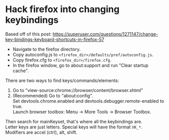 # Hack firefox into changing keybindings
Based off of this post: https://superuser.com/questions/1271147/change-key-bindings-keyboard-shortcuts-in-firefox-57
* Navigate to the firefox directory.
* Copy autoconfig.js to `<firefox_dir>/defaults/pref/autoconfig.js`.
* Copy firefox.cfg to `<firefox_dir>/firefox.cfg`.
* In the firefox window, go to about:support and run "Clear startup cache".

There are two ways to find keys/commands/elements:
1. Go to "view-source:chrome://browser/content/browser.xhtml"
2. (Recommended) Go to "about:config". \
   Set devtools.chrome.enabled and devtools.debugger.remote-enabled to true. \
   Launch browser toolbox: Menu -> More Tools -> Browser Toolbox.

Then search for mainKeyset, that's where all the keybindings are. \
Letter keys are just letters. Special keys will have the format `VK_*`. \
Modifiers are accel (ctrl), alt, shift.
